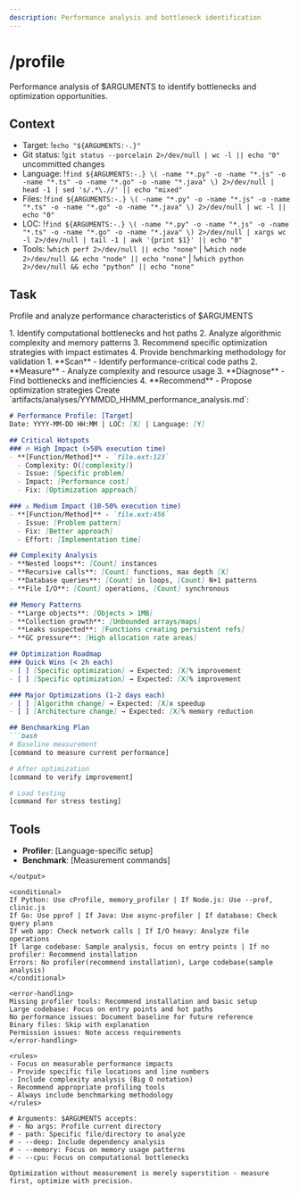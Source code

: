 ```yaml
---
description: Performance analysis and bottleneck identification
---
```


# /profile

Performance analysis of $ARGUMENTS to identify bottlenecks and optimization opportunities.

## Context
- Target: !`echo "${ARGUMENTS:-.}"`
- Git status: !`git status --porcelain 2>/dev/null | wc -l || echo "0"` uncommitted changes
- Language: !`find ${ARGUMENTS:-.} \( -name "*.py" -o -name "*.js" -o -name "*.ts" -o -name "*.go" -o -name "*.java" \) 2>/dev/null | head -1 | sed 's/.*\.//' || echo "mixed"`
- Files: !`find ${ARGUMENTS:-.} \( -name "*.py" -o -name "*.js" -o -name "*.ts" -o -name "*.go" -o -name "*.java" \) 2>/dev/null | wc -l || echo "0"`
- LOC: !`find ${ARGUMENTS:-.} \( -name "*.py" -o -name "*.js" -o -name "*.ts" -o -name "*.go" -o -name "*.java" \) 2>/dev/null | xargs wc -l 2>/dev/null | tail -1 | awk '{print $1}' || echo "0"`
- Tools: !`which perf 2>/dev/null || echo "none"` | !`which node 2>/dev/null && echo "node" || echo "none"` | !`which python 2>/dev/null && echo "python" || echo "none"`

## Task

<task>Profile and analyze performance characteristics of $ARGUMENTS</task>

<requirements>
1. Identify computational bottlenecks and hot paths
2. Analyze algorithmic complexity and memory patterns
3. Recommend specific optimization strategies with impact estimates
4. Provide benchmarking methodology for validation
</requirements>

<phases>
1. **Scan** - Identify performance-critical code paths
2. **Measure** - Analyze complexity and resource usage
3. **Diagnose** - Find bottlenecks and inefficiencies
4. **Recommend** - Propose optimization strategies
</phases>

<output>
Create `artifacts/analyses/YYMMDD_HHMM_performance_analysis.md`:

```markdown
# Performance Profile: [Target]
Date: YYYY-MM-DD HH:MM | LOC: [X] | Language: [Y]

## Critical Hotspots
### 🔥 High Impact (>50% execution time)
- **[Function/Method]** - `file.ext:123`
  - Complexity: O([complexity])
  - Issue: [Specific problem]
  - Impact: [Performance cost]
  - Fix: [Optimization approach]

### ⚠️ Medium Impact (10-50% execution time)
- **[Function/Method]** - `file.ext:456`
  - Issue: [Problem pattern]
  - Fix: [Better approach]
  - Effort: [Implementation time]

## Complexity Analysis
- **Nested loops**: [Count] instances
- **Recursive calls**: [Count] functions, max depth [X]
- **Database queries**: [Count] in loops, [Count] N+1 patterns
- **File I/O**: [Count] operations, [Count] synchronous

## Memory Patterns
- **Large objects**: [Objects > 1MB]
- **Collection growth**: [Unbounded arrays/maps]
- **Leaks suspected**: [Functions creating persistent refs]
- **GC pressure**: [High allocation rate areas]

## Optimization Roadmap
### Quick Wins (< 2h each)
- [ ] [Specific optimization] → Expected: [X]% improvement
- [ ] [Specific optimization] → Expected: [X]% improvement

### Major Optimizations (1-2 days each)
- [ ] [Algorithm change] → Expected: [X]x speedup
- [ ] [Architecture change] → Expected: [X]% memory reduction

## Benchmarking Plan
```bash
# Baseline measurement
[command to measure current performance]

# After optimization
[command to verify improvement]

# Load testing
[command for stress testing]
```

## Tools
- **Profiler**: [Language-specific setup]
- **Benchmark**: [Measurement commands]
```
</output>

<conditional>
If Python: Use cProfile, memory_profiler | If Node.js: Use --prof, clinic.js
If Go: Use pprof | If Java: Use async-profiler | If database: Check query plans
If web app: Check network calls | If I/O heavy: Analyze file operations
If large codebase: Sample analysis, focus on entry points | If no profiler: Recommend installation
Errors: No profiler(recommend installation), Large codebase(sample analysis)
</conditional>

<error-handling>
Missing profiler tools: Recommend installation and basic setup
Large codebase: Focus on entry points and hot paths
No performance issues: Document baseline for future reference
Binary files: Skip with explanation
Permission issues: Note access requirements
</error-handling>

<rules>
- Focus on measurable performance impacts
- Provide specific file locations and line numbers
- Include complexity analysis (Big O notation)
- Recommend appropriate profiling tools
- Always include benchmarking methodology
</rules>

# Arguments: $ARGUMENTS accepts:
# - No args: Profile current directory
# - path: Specific file/directory to analyze
# - --deep: Include dependency analysis
# - --memory: Focus on memory usage patterns
# - --cpu: Focus on computational bottlenecks

Optimization without measurement is merely superstition - measure first, optimize with precision.